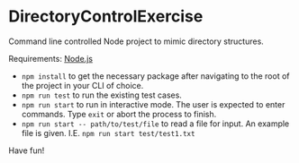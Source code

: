 # DirectoryControlExercise
Command line controlled Node project to mimic directory structures.

Requirements:
[Node.js](https://nodejs.org/en/download/prebuilt-installer/current)

- `npm install` to get the necessary package after navigating to the root of the project in your CLI of choice.
- `npm run test` to run the existing test cases.
- `npm run start` to run in interactive mode. The user is expected to enter commands. Type `exit` or abort the process to finish.
- `npm run start -- path/to/test/file` to read a file for input. An example file is given. I.E. `npm run start test/test1.txt`

Have fun!
